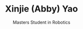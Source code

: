 ---
title: Xinjie (Abby) Yao
subtitle: Masters Student in Robotics
job_title: Masters Student in Robotics
category: past_master_student
layout: team_member_personal_page
image: /assets/imgs/team/xinjie_yao.png
link-new-tab: true
current_status: Robotics Engineer at NVIDIA
starting_year: 2020
graduation_year: 2022
keywords: Visual Navigation
---
